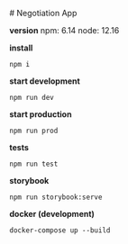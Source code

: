 # Negotiation App

**version**
npm: 6.14
node: 12.16

**install**
```
npm i
```

**start development**
```
npm run dev
```

**start production**
```
npm run prod
```

**tests**
```
npm run test
```

**storybook**
```
npm run storybook:serve
```

**docker (development)**
```
docker-compose up --build
```
